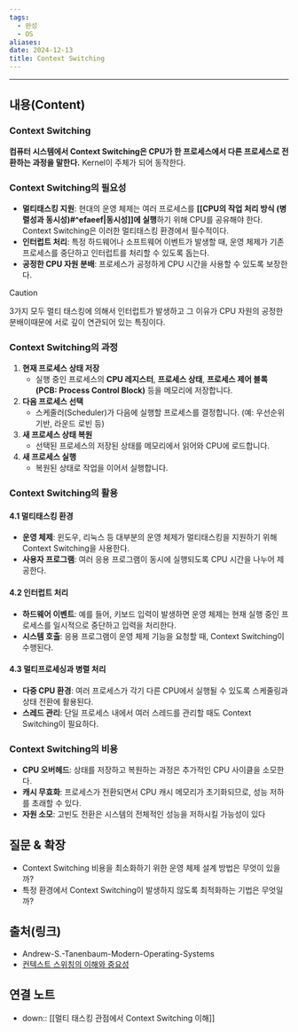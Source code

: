 ```yaml
---
tags:
  - 완성
  - OS
aliases: 
date: 2024-12-13
title: Context Switching
---
```

---

## 내용(Content)

### Context Switching

**컴퓨터 시스템에서 Context Switching은 CPU가 한 프로세스에서 다른 프로세스로 전환하는 과정을 말한다.** Kernel이 주체가 되어 동작한다.

### Context Switching의 필요성

- **멀티태스킹 지원**: 현대의 운영 체제는 여러 프로세스를 **[[CPU의 작업 처리 방식 (병렬성과 동시성)#^efaeef|동시성]]에 실행**하기 위해 CPU를 공유해야 한다. Context Switching은 이러한 멀티태스킹 환경에서 필수적이다.
- **인터럽트 처리**: 특정 하드웨어나 소프트웨어 이벤트가 발생할 때, 운영 체제가 기존 프로세스를 중단하고 인터럽트를 처리할 수 있도록 돕는다.
- **공정한 CPU 자원 분배**: 프로세스가 공정하게 CPU 시간을 사용할 수 있도록 보장한다.

>[!caution]
>3가지 모두 멀티 태스킹에 의해서 인터럽트가 발생하고 그 이유가 CPU 자원의 공정한 분배이때문에 서로 깊이 연관되어 있는 특징이다.


### Context Switching의 과정

1. **현재 프로세스 상태 저장**
    - 실행 중인 프로세스의 **CPU 레지스터**, **프로세스 상태**, **프로세스 제어 블록(PCB: Process Control Block)** 등을 메모리에 저장합니다.
2. **다음 프로세스 선택**
    - 스케줄러(Scheduler)가 다음에 실행할 프로세스를 결정합니다. (예: 우선순위 기반, 라운드 로빈 등)
3.  **새 프로세스 상태 복원**
    - 선택된 프로세스의 저장된 상태를 메모리에서 읽어와 CPU에 로드합니다.
4.  **새 프로세스 실행**
    - 복원된 상태로 작업을 이어서 실행합니다.

### Context Switching의 활용

#### 4.1 멀티태스킹 환경

- **운영 체제**: 윈도우, 리눅스 등 대부분의 운영 체제가 멀티태스킹을 지원하기 위해 Context Switching을 사용한다.
- **사용자 프로그램**: 여러 응용 프로그램이 동시에 실행되도록 CPU 시간을 나누어 제공한다.

#### 4.2 인터럽트 처리

- **하드웨어 이벤트**: 예를 들어, 키보드 입력이 발생하면 운영 체제는 현재 실행 중인 프로세스를 일시적으로 중단하고 입력을 처리한다.
- **시스템 호출**: 응용 프로그램이 운영 체제 기능을 요청할 때, Context Switching이 수행된다.

#### 4.3 멀티프로세싱과 병렬 처리

- **다중 CPU 환경**: 여러 프로세스가 각기 다른 CPU에서 실행될 수 있도록 스케줄링과 상태 전환에 활용된다.
- **스레드 관리**: 단일 프로세스 내에서 여러 스레드를 관리할 때도 Context Switching이 필요하다.

### Context Switching의 비용

- **CPU 오버헤드**: 상태를 저장하고 복원하는 과정은 추가적인 CPU 사이클을 소모한다.
- **캐시 무효화**: 프로세스가 전환되면서 CPU 캐시 메모리가 초기화되므로, 성능 저하를 초래할 수 있다.
- **자원 소모**: 고빈도 전환은 시스템의 전체적인 성능을 저하시킬 가능성이 있다


## 질문 & 확장

- Context Switching 비용을 최소화하기 위한 운영 체제 설계 방법은 무엇이 있을까?
- 특정 환경에서 Context Switching이 발생하지 않도록 최적화하는 기법은 무엇일까?


## 출처(링크)

- Andrew-S.-Tanenbaum-Modern-Operating-Systems
- [컨텍스트 스위칭의 이해와 중요성](https://lilys.ai/digest/2006153?s=1&nid=-1)

## 연결 노트

- down:: [[멀티 태스킹 관점에서 Context Switching 이해]]